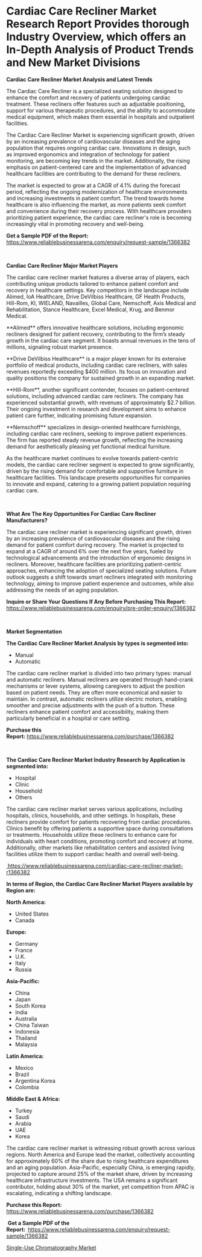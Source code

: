 <p><h1>Cardiac Care Recliner Market Research Report Provides thorough Industry Overview, which offers an In-Depth Analysis of Product Trends and New Market Divisions</h1></p><p><strong>Cardiac Care Recliner Market Analysis and Latest Trends</strong></p>
<p><p>The Cardiac Care Recliner is a specialized seating solution designed to enhance the comfort and recovery of patients undergoing cardiac treatment. These recliners offer features such as adjustable positioning, support for various therapeutic procedures, and the ability to accommodate medical equipment, which makes them essential in hospitals and outpatient facilities. </p><p>The Cardiac Care Recliner Market is experiencing significant growth, driven by an increasing prevalence of cardiovascular diseases and the aging population that requires ongoing cardiac care. Innovations in design, such as improved ergonomics and integration of technology for patient monitoring, are becoming key trends in the market. Additionally, the rising emphasis on patient-centered care and the implementation of advanced healthcare facilities are contributing to the demand for these recliners.</p><p>The market is expected to grow at a CAGR of 4.1% during the forecast period, reflecting the ongoing modernization of healthcare environments and increasing investments in patient comfort. The trend towards home healthcare is also influencing the market, as more patients seek comfort and convenience during their recovery process. With healthcare providers prioritizing patient experience, the cardiac care recliner's role is becoming increasingly vital in promoting recovery and well-being.</p></p>
<p><strong>Get a Sample PDF of the Report:&nbsp;</strong> <a href="https://www.reliablebusinessarena.com/enquiry/request-sample/1366382?utm_campaign=3251&utm_medium=2&utm_source=Github&utm_content=ia&utm_term=22032025&utm_id=cardiac-care-recliner">https://www.reliablebusinessarena.com/enquiry/request-sample/1366382</a></p>
<p>&nbsp;</p>
<p><strong>Cardiac Care Recliner Major Market Players</strong></p>
<p><p>The cardiac care recliner market features a diverse array of players, each contributing unique products tailored to enhance patient comfort and recovery in healthcare settings. Key competitors in the landscape include Alimed, IoA Healthcare, Drive DeVilbiss Healthcare, GF Health Products, Hill-Rom, KI, WIELAND, Navailles, Global Care, Nemschoff, Axis Medical and Rehabilitation, Stance Healthcare, Excel Medical, Krug, and Benmor Medical.</p><p>**Alimed** offers innovative healthcare solutions, including ergonomic recliners designed for patient recovery, contributing to the firm’s steady growth in the cardiac care segment. It boasts annual revenues in the tens of millions, signaling robust market presence.</p><p>**Drive DeVilbiss Healthcare** is a major player known for its extensive portfolio of medical products, including cardiac care recliners, with sales revenues reportedly exceeding $400 million. Its focus on innovation and quality positions the company for sustained growth in an expanding market.</p><p>**Hill-Rom**, another significant contender, focuses on patient-centered solutions, including advanced cardiac care recliners. The company has experienced substantial growth, with revenues of approximately $2.7 billion. Their ongoing investment in research and development aims to enhance patient care further, indicating promising future expansion.</p><p>**Nemschoff** specializes in design-oriented healthcare furnishings, including cardiac care recliners, seeking to improve patient experiences. The firm has reported steady revenue growth, reflecting the increasing demand for aesthetically pleasing yet functional medical furniture.</p><p>As the healthcare market continues to evolve towards patient-centric models, the cardiac care recliner segment is expected to grow significantly, driven by the rising demand for comfortable and supportive furniture in healthcare facilities. This landscape presents opportunities for companies to innovate and expand, catering to a growing patient population requiring cardiac care.</p></p>
<p>&nbsp;</p>
<p><strong>What Are The Key Opportunities For Cardiac Care Recliner Manufacturers?</strong></p>
<p><p>The cardiac care recliner market is experiencing significant growth, driven by an increasing prevalence of cardiovascular diseases and the rising demand for patient comfort during recovery. The market is projected to expand at a CAGR of around 6% over the next five years, fueled by technological advancements and the introduction of ergonomic designs in recliners. Moreover, healthcare facilities are prioritizing patient-centric approaches, enhancing the adoption of specialized seating solutions. Future outlook suggests a shift towards smart recliners integrated with monitoring technology, aiming to improve patient experience and outcomes, while also addressing the needs of an aging population.</p></p>
<p><strong>Inquire or Share Your Questions If Any Before Purchasing This Report:</strong> <a href="https://www.reliablebusinessarena.com/enquiry/pre-order-enquiry/1366382?utm_campaign=3251&utm_medium=2&utm_source=Github&utm_content=ia&utm_term=22032025&utm_id=cardiac-care-recliner">https://www.reliablebusinessarena.com/enquiry/pre-order-enquiry/1366382</a></p>
<p>&nbsp;</p>
<p><strong>Market Segmentation</strong></p>
<p><strong>The Cardiac Care Recliner Market Analysis by types is segmented into:</strong></p>
<p><ul><li>Manual</li><li>Automatic</li></ul></p>
<p><p>The cardiac care recliner market is divided into two primary types: manual and automatic recliners. Manual recliners are operated through hand-crank mechanisms or lever systems, allowing caregivers to adjust the position based on patient needs. They are often more economical and easier to maintain. In contrast, automatic recliners utilize electric motors, enabling smoother and precise adjustments with the push of a button. These recliners enhance patient comfort and accessibility, making them particularly beneficial in a hospital or care setting.</p></p>
<p><strong>Purchase this Report:&nbsp;</strong><a href="https://www.reliablebusinessarena.com/purchase/1366382?utm_campaign=3251&utm_medium=2&utm_source=Github&utm_content=ia&utm_term=22032025&utm_id=cardiac-care-recliner">https://www.reliablebusinessarena.com/purchase/1366382</a></p>
<p>&nbsp;</p>
<p><strong>The Cardiac Care Recliner Market Industry Research by Application is segmented into:</strong></p>
<p><ul><li>Hospital</li><li>Clinic</li><li>Household</li><li>Others</li></ul></p>
<p><p>The cardiac care recliner market serves various applications, including hospitals, clinics, households, and other settings. In hospitals, these recliners provide comfort for patients recovering from cardiac procedures. Clinics benefit by offering patients a supportive space during consultations or treatments. Households utilize these recliners to enhance care for individuals with heart conditions, promoting comfort and recovery at home. Additionally, other markets like rehabilitation centers and assisted living facilities utilize them to support cardiac health and overall well-being.</p></p>
<p><a href="https://www.reliablebusinessarena.com/cardiac-care-recliner-market-r1366382?utm_campaign=3251&utm_medium=2&utm_source=Github&utm_content=ia&utm_term=22032025&utm_id=cardiac-care-recliner">&nbsp;https://www.reliablebusinessarena.com/cardiac-care-recliner-market-r1366382</a></p>
<p><strong>In terms of Region, the Cardiac Care Recliner Market Players available by Region are:</strong></p>
<p>
    <p> <strong> North America: </strong>
        <ul>
            <li>United States</li>
            <li>Canada</li>
        </ul>
        </p> 
    <p> <strong> Europe: </strong>
        <ul>
            <li>Germany</li>
            <li>France</li>
            <li>U.K.</li>
            <li>Italy</li>
            <li>Russia</li>
        </ul>
        </p> 
    <p> <strong> Asia-Pacific: </strong>
        <ul>
            <li>China</li>
            <li>Japan</li>
            <li>South Korea</li>
            <li>India</li>
            <li>Australia</li>
            <li>China Taiwan</li>
            <li>Indonesia</li>
            <li>Thailand</li>
            <li>Malaysia</li>
        </ul>
        </p> 
    <p> <strong> Latin America: </strong>
        <ul>
            <li>Mexico</li>
            <li>Brazil</li>
            <li>Argentina Korea</li>
            <li>Colombia</li>
        </ul>
        </p> 
    <p> <strong> Middle East & Africa: </strong>
        <ul>
            <li>Turkey</li>
            <li>Saudi</li>
            <li>Arabia</li>
            <li>UAE</li>
            <li>Korea</li>
        </ul>
    </p>
    </p>
<p><p>The cardiac care recliner market is witnessing robust growth across various regions. North America and Europe lead the market, collectively accounting for approximately 60% of the share due to rising healthcare expenditures and an aging population. Asia-Pacific, especially China, is emerging rapidly, projected to capture around 25% of the market share, driven by increasing healthcare infrastructure investments. The USA remains a significant contributor, holding about 30% of the market, yet competition from APAC is escalating, indicating a shifting landscape.</p></p>
<p><strong>Purchase this Report: </strong><a href="https://www.reliablebusinessarena.com/purchase/1366382?utm_campaign=3251&utm_medium=2&utm_source=Github&utm_content=ia&utm_term=22032025&utm_id=cardiac-care-recliner">https://www.reliablebusinessarena.com/purchase/1366382</a></p>
<p>&nbsp;<strong>Get a Sample PDF of the Report:&nbsp;&nbsp;</strong><a href="https://www.reliablebusinessarena.com/enquiry/request-sample/1366382?utm_campaign=3251&utm_medium=2&utm_source=Github&utm_content=ia&utm_term=22032025&utm_id=cardiac-care-recliner">https://www.reliablebusinessarena.com/enquiry/request-sample/1366382</a></p>
<p><strong></strong></p>
<p><p><a href="https://github.com/maseykokosq1/Market-Research-Report-List-1/blob/main/single-use-chromatography-market.md?utm_campaign=3251&utm_medium=2&utm_source=Github&utm_content=ia&utm_term=22032025&utm_id=cardiac-care-recliner">Single-Use Chromatography Market</a></p></p>